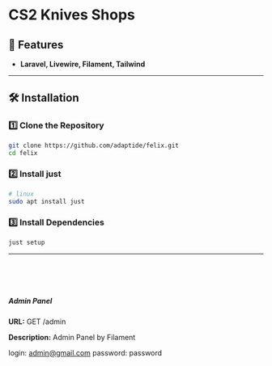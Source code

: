 # CS2 Knives Shops

## 🚀 Features
- **Laravel, Livewire, Filament, Tailwind**

---

## 🛠 Installation

### 1️⃣ Clone the Repository
```bash
git clone https://github.com/adaptide/felix.git
cd felix
```
### 2️⃣ Install just
```bash
# linux
sudo apt install just  
```


### 3️⃣ Install Dependencies
```bash
just setup
```
---

<br>
<br>
<br>

##### Admin Panel

**URL:** GET /admin

**Description:** Admin Panel by Filament

login: admin@gmail.com
password: password
